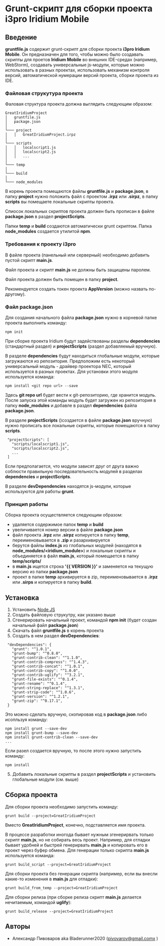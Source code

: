 # Grunt-скрипт для сборки проекта i3pro Iridium Mobile

## Введение

**gruntfile.js** содержит grunt-скрипт для сборки проекта **i3pro Iridium Mobile**. Он предназначен для того, чтобы можно
было создавать скрипты для проетов **Iridium Mobile** во внешних IDE-средах (например, WebStorm), создавать универсальные
js-модули, которые можно использовать в разных проектах, использовать механизм контроля версий, автоматической нумерации
версий проекта, сборки проекта из IDE.

### Файловая струкутура проекта

Фаловая структура проекта должна выглядить следующим образом:

```
GreatIridiumProject
│   gruntfile.js
│   package.json
│
└─── project
│   │   GreatIridiumProject.irpz
│
└─── scripts
│   │   localscript1.js
│   │   localscript2.js
│   │   ...
│
└─── temp
│
└─── build
│
└─── node_modules

```

В корень проекта помещаются файлы **gruntfile.js** и **package.json**, в папку **project** нужно положить файл с проектом **.irpz** или
**.sirpz**, в папку **scripts** вы помещаете локальные скрипты проекта.

Спиосок локальных скриптов проекта должен быть прописан в файле **package.json** в раздел **projectScripts**.

Папки **temp** и **build** создаются автоматически grunt скриптом. Папка **node_modules** создается утилитой **npm**.

### Требования к проекту i3pro

В файле проекта (панельный или серверный) необходимо добавить пустой скрипт **main.js**.

Файл проекта и скрипт **main.js** не должны быть защищены паролем.

Файл проекта должен быть помещен в папку **project**.

Рекомендуется создать токен проекта **AppVersion** (можно назвать по-другому).


### Файл package.json

Для создания начального файла **package.json** нужно в корневой папке проекта выполнить команду:

```
npm init
```

При сборке проекта Iridium будут задействованы разделы **dependencies** (стандартный раздел) и **projectScripts**
(раздел добавляемый вручную).

В разделе **dependencies** будут находиться глобальные модули, которые загружаются из репозитория. Предположим есть
некоторый универсальный модуль - драйвер проектора NEC, который используется в разных проектах. Для установки этого модуля
используется команда:

 ```
 npm install <git repo url> --save
 ```

Здесь **git repo url** будет вести к git-репозиторию, где хранится модуль. После запуска этой команды модуль будет загружен из
репозитория в папку **node_modules** и добавле в раздел **dependencies** файла **package.json**.

В разделе **projectScripts** ()создается в файле **package.json** вручную) нужно прописать все локальные скрипты, которые
помещаются в папку **scripts**.

 ```
  "projectScripts": [
    "scripts/localscript1.js",
    "scripts/localscript2.js",
    ...
  ]
   ```

Если предполагается, что модули зависят друг от друга важно соблюсти правильную последовательность модулей в разделах
**dependencies** и **projectScripts**.

В разделе **devDependencies** находятся js-модули, которые используются для работы **grunt**.

### Принцип работы

Сборка проекта осуществляется следующим образом:
- удаляется содержимое папок **temp** и **build**
- увеличивается номер версии в файле **package.json**
- файл проекта **.irpz** или **.sirpz** копируется в папку **temp**, переименовывается в **.zip** и разархивируется
- берутся файлы **index.js** из глобальных модулей (находятся в **node_modules/<iridium_module>**) и локальные скрипты и
объединяется в файл **main.js**, который помещается в папку **temp/scripts/**
- в **main.js** ищется строка **'{{ VERSION }}'** и заменяется на текущую версию из папки **package.json**
- проект в папке **temp** архивируется в zip, переименовывается в **.irpz** или **.sirps** и копируется в папку **build**.


## Установка

1. Установить [Node JS](https://nodejs.org/)
2. Создать файловую струкутру, как указано выше
3. Сгенерировать начальный проект, командой **npm init** (будет создан начальный файл **package.json**)
4. Скачать файл **gruntfile.js** в корень проекта
4. Создать в нем раздел **devDependencies**:

 ```
  "devDependencies": {
    "grunt": "^1.0.1",
    "grunt-bump": "^0.8.0",
    "grunt-contrib-clean": "^1.1.0",
    "grunt-contrib-compress": "^1.4.3",
    "grunt-contrib-concat": "^1.0.1",
    "grunt-contrib-copy": "^1.0.0",
    "grunt-contrib-uglify": "^3.2.1",
    "grunt-file-exists": "^0.1.4",
    "grunt-rename": "^0.1.4",
    "grunt-string-replace": "^1.3.1",
    "grunt-strip-code": "^1.0.6",
    "grunt-version": "^1.2.1",
    "grunt-zip": "^0.17.1",
  }
   ```
 Это можно сделать вручную, скопировав код в **package.json** либо исопльзуя команду:

 ```
 npm install grunt --save-dev
 npm install grunt-bump --save-dev
 npm install grunt-contrib-clean --save-dev
 ...
 ```

 Если разел создается вручную, то после этого нужно запустить команду:
  ```
  npm install
  ```

5. Добавить локальные скрипты в раздел **projectScripts** и установить глобальные модули (см. выше)

## Сборка проекта

Для сборки проекта необходимо запустить команду:

  ```
  grunt build --project=GreatIridiumProject
  ```

Вместо **GreatIridiumProject**, конечно, подставляется имя проекта.

В процессе разработки иногода бывает нужным згенерирвать только скрипт **main.js**, но не собирать весь проект. Например,
для отладки бывает удобней и быстрей генерирвать **main.js** и копировать его в проект через буфер обмена. Для генерации только
скрипта **main.js** используется команда:

  ```
  grunt build_script --project=GreatIridiumProject
  ```

Для сборки проекта без генерации скрипта (например, если вы внесли какие-то изменения в **main.js** для отладки):

  ```
  grunt build_from_temp --project=GreatIridiumProject
  ```

Для сборки релиза (при сборке релиза скрипт **main.js** делается нечитаемым, командой **uglify**):

  ```
  grunt build_release --project=GreatIridiumProject
  ```

## Авторы

* Александр Пивоваров aka Bladerunner2020 (pivovarov@gmail.comx )